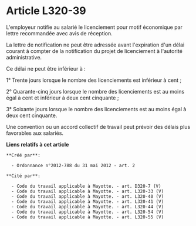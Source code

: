 # Article L320-39

L'employeur notifie au salarié le licenciement pour motif économique par lettre recommandée avec avis de réception.

La lettre de notification ne peut être adressée avant l'expiration d'un délai courant à compter de la notification du projet
de licenciement à l'autorité administrative.

Ce délai ne peut être inférieur à :

1° Trente jours lorsque le nombre des licenciements est inférieur à cent ;

2° Quarante-cinq jours lorsque le nombre des licenciements est au moins égal à cent et inférieur à deux cent cinquante ;

3° Soixante jours lorsque le nombre des licenciements est au moins égal à deux cent cinquante.

Une convention ou un accord collectif de travail peut prévoir des délais plus favorables aux salariés.

**Liens relatifs à cet article**

	**Créé par**:

	  - Ordonnance n°2012-788 du 31 mai 2012 - art. 2

	**Cité par**:

	  - Code du travail applicable à Mayotte. - art. D320-7 (V)
	  - Code du travail applicable à Mayotte. - art. L320-33 (V)
	  - Code du travail applicable à Mayotte. - art. L320-40 (V)
	  - Code du travail applicable à Mayotte. - art. L320-41 (V)
	  - Code du travail applicable à Mayotte. - art. L320-44 (V)
	  - Code du travail applicable à Mayotte. - art. L320-54 (V)
	  - Code du travail applicable à Mayotte. - art. L320-55 (V)
